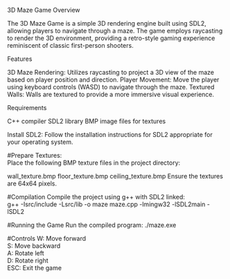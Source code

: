 3D Maze Game
Overview

The 3D Maze Game is a simple 3D rendering engine built using SDL2, allowing players to navigate through a maze. The game employs raycasting to render the 3D environment, providing a retro-style gaming experience reminiscent of classic first-person shooters.

Features

3D Maze Rendering: Utilizes raycasting to project a 3D view of the maze based on player position and direction.
Player Movement: Move the player using keyboard controls (WASD) to navigate through the maze.
Textured Walls: Walls are textured to provide a more immersive visual experience.

Requirements

C++ compiler
SDL2 library
BMP image files for textures


Install SDL2: Follow the installation instructions for SDL2 appropriate for your operating system.

#Prepare Textures:   
Place the following BMP texture files in the project directory:

wall_texture.bmp
floor_texture.bmp
ceiling_texture.bmp
Ensure the textures are 64x64 pixels.

#Compilation
Compile the project using g++ with SDL2 linked:  
g++ -Isrc/include -Lsrc/lib -o maze maze.cpp -lmingw32 -lSDL2main -lSDL2

#Running the Game
Run the compiled program:
./maze.exe


#Controls
W: Move forward  
S: Move backward  
A: Rotate left  
D: Rotate right  
ESC: Exit the game
